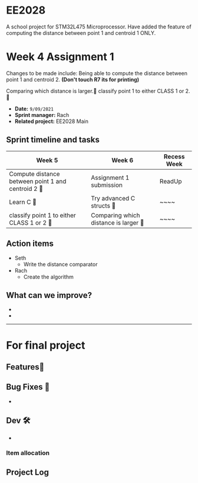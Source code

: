 # EE2028
A school project for STM32L475 Microprocessor.
Have added the feature of computing the distance between point 1 and centroid 1 ONLY. 

# Week 4 Assignment 1
Changes to be made include:
Being able to compute the distance between point 1 and centroid 2. **(Don't touch R7 its for printing)**


Comparing which distance is larger.🚧
classify point 1 to either CLASS 1 or 2.🚧


- **Date:** `9/09/2021`
- **Sprint manager:** Rach
- **Related project:** EE2028 Main

## Sprint timeline and tasks
|Week 5 |Week 6|Recess Week|
|--|--|--|
|Compute distance between point 1 and centroid 2 🚧|Assignment 1 submission|ReadUp|
|Learn C 🚧|Try advanced C structs 🚧|~~~~|
|classify point 1 to either CLASS 1 or 2 🚧|Comparing which distance is larger 🚧|~~~~|

## Action items
- Seth
  - Write the distance comparator
- Rach
  - Create the algorithm

## What can we improve?
- 
- 


---------------

# For final project

## Features🥁


## Bug Fixes 🐛
- 
## Dev 🛠
- 


### Item allocation




## Project Log

